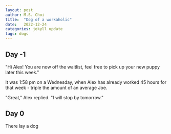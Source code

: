 ```yaml
---
layout: post
author: M.S. Choi
title:  "Dog of a workaholic"
date:   2022-12-24
categories: jekyll update
tags: dogs
---
```


## Day -1

"Hi Alex! You are now off the waitlist, feel free to pick up your new puppy later this week."

It was 1:58 pm on a Wednesday, when Alex has already worked 45 hours for that week - triple the amount of an average Joe. 

"Great," Alex replied. "I will stop by tomorrow." 

## Day 0

There lay a dog

